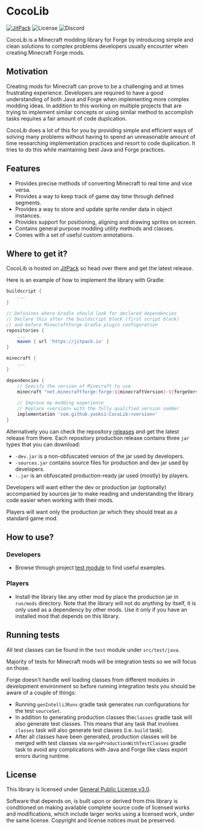# CocoLib

[![JitPack](https://jitpack.io/v/yooksi/CocoLib.svg)](https://jitpack.io/#yooksi/CocoLib) ![License](https://img.shields.io/github/license/yooksi/CocoLib) ![Discord](https://img.shields.io/discord/710517912485494794)

CocoLib is a Minecraft modding library for Forge by introducing simple and clean solutions to complex problems developers usually encounter when creating Minecraft Forge mods.

## Motivation

Creating mods for Minecraft can prove to be a challenging and at times frustrating experience. Developers are required to have a good understanding of both Java and Forge when implementing more complex modding ideas. In addition to this working on multiple projects that are trying to implement similar concepts or using similar method to accomplish tasks requires a fair amount of code duplication.

CocoLib does a lot of this for you by providing simple and efficient ways of solving many problems without having to spend an unreasonable amount of time researching implementation practices and resort to code duplication. It tries to do this while maintaining best Java and Forge practices.

## Features

- Provides precise methods of converting Minecraft to real time and vice versa.
- Provides a way to keep track of game day time through defined segments.
- Provides a way to store and update sprite render data in object instances.
- Provides support for positioning, aligning and drawing sprites on screen.
- Contains general purpose modding utility methods and classes.
- Comes with a set of useful custom annotations. 

## Where to get it?

CocoLib is hosted on [JitPack](https://jitpack.io/#yooksi/CocoLib) so head over there and get the latest release.

Here is an example of how to implement the library with Gradle:

```groovy
buildscript {
	...
}

// Definines where Gradle should look for declared dependencies
// Declare this after the buildscript block (first script block)
// and before MinecraftForge Gradle plugin configuration
repositories {
	...
	maven { url 'https://jitpack.io' }
}

minecraft {
	...
}

dependencies {
    // Specify the version of Minecraft to use 
    minecraft "net.minecraftforge:forge:${minecraftVersion}-${forgeVersion}"
    
    // Improve my modding experience
    // Replace <version> with the fully qualified version number
    implementation 'com.github.yooksi:CocoLib:<version>'
}
```

Alternatively you can check the repository [releases](https://github.com/yooksi/CocoLib/releases) and get the latest release from there. 
Each repository  production release contains three `jar` types that you can download:

- `-dev.jar` is a non-obfuscated version of the jar used by developers.
- `-sources.jar` contains source files for production and dev jar used by developers.
- `-.jar` is an obfuscated production-ready jar used (mostly) by players. 

Developers will want either the dev or production jar (optionally) accompanied by sources jar to make reading and understanding the library code easier when working with their mods.

Players will want only the production jar which they should treat as a standard game mod.

 ## How to use?

### Developers

- Browse through project [test module](https://github.com/yooksi/CocoLib/tree/master/src/test/java/io/yooksi/cocolib) to find useful examples.

### Players

- Install the library like any other mod by place the production jar in `run/mods` directory. Note that the library will not do anything by itself, it is only used as a dependency by other mods. Use it only if you have an installed mod that depends on this library.

## Running tests

All test classes can be found in the `test` module under `src/test/java`. 

Majority of tests for Minecraft mods will be integration tests so we will focus on those.


Forge doesn't handle well loading classes from different modules in development environment so before running integration tests you should be aware of a couple of things:

- Running `genIntelliJRuns` gradle task generates run configurations for the test `sourceSet`.
- In addition to generating production classes the`classes` gradle task will also generate test classes. This means that any task that involves `classes` task will also generate test classes (i.e. `build` task).
- After all classes have been generated, production classes will be merged with test classes via `mergeProductionWithTestClasses` gradle task to avoid any complications with Java and Forge like class export errors during runtime.

## License

This library is licensed under [General Public License v3.0](https://www.gnu.org/licenses).

Software that depends on, is built upon or derived from this library is conditioned on making available complete source code of licensed works and modifications, which include larger works using a licensed  work, under the same license. Copyright and license notices must be preserved.

